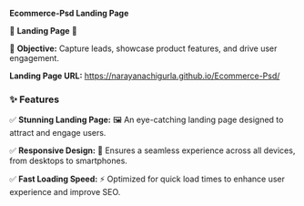 **Ecommerce-Psd Landing Page**

🌟 **Landing Page** 🌟

🎯 **Objective:** Capture leads, showcase product features, and drive user engagement.

**Landing Page URL:** https://narayanachigurla.github.io/Ecommerce-Psd/

### ✨ Features

✅ **Stunning Landing Page:** 🖼️ An eye-catching landing page designed to attract and engage users.

✅ **Responsive Design:** 📱 Ensures a seamless experience across all devices, from desktops to smartphones.

✅ **Fast Loading Speed:** ⚡ Optimized for quick load times to enhance user experience and improve SEO.

